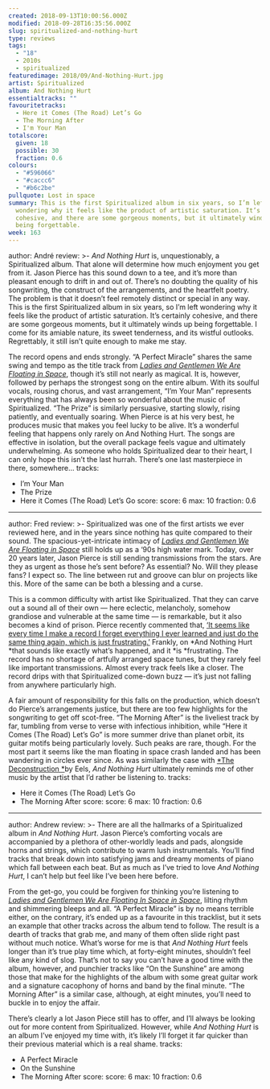 ```yaml
---
created: 2018-09-13T10:00:56.000Z
modified: 2018-09-28T16:35:56.000Z
slug: spiritualized-and-nothing-hurt
type: reviews
tags:
  - "18"
  - 2010s
  - spiritualized
featuredimage: 2018/09/And-Nothing-Hurt.jpg
artist: Spiritualized
album: And Nothing Hurt
essentialtracks: ""
favouritetracks:
  - Here it Comes (The Road) Let’s Go
  - The Morning After
  - I'm Your Man
totalscore:
  given: 18
  possible: 30
  fraction: 0.6
colours:
  - "#596066"
  - "#caccc6"
  - "#b6c2be"
pullquote: Lost in space
summary: This is the first Spiritualized album in six years, so I’m left
  wondering why it feels like the product of artistic saturation. It’s certainly
  cohesive, and there are some gorgeous moments, but it ultimately winds up
  being forgettable.
week: 163
---
```

author: André
review: >-
  *And Nothing Hurt* is, unquestionably, a Spiritualized album. That alone will
  determine how much enjoyment you get from it. Jason Pierce has this sound down
  to a tee, and it’s more than pleasant enough to drift in and out of. There’s
  no doubting the quality of his songwriting, the construct of the arrangements,
  and the heartfelt poetry. The problem is that it doesn’t feel
  remotely distinct or special in any way. This is the first Spiritualized album
  in six years, so I’m left wondering why it feels like the product of artistic
  saturation. It’s certainly cohesive, and there are some gorgeous moments, but
  it ultimately winds up being forgettable. I come for its amiable nature, its
  sweet tenderness, and its wistful outlooks. Regrettably, it still isn’t quite
  enough to make me stay.

  The record opens and ends strongly. “A Perfect Miracle” shares the same swing and tempo as the title track from [*Ladies and Gentlemen We Are Floating in Space*](<https://audioxide.com/reviews/spiritualized-ladies-and-gentleman-we-are-floating-in-space/>), though it’s still not nearly as magical. It is, however, followed by perhaps the strongest song on the entire album. With its soulful vocals, rousing chorus, and vast arrangement, “I’m Your Man” represents everything that has always been so wonderful about the music of Spiritualized. “The Prize” is similarly persuasive, starting slowly, rising patiently, and eventually soaring. When Pierce is at his very best, he produces music that makes you feel lucky to be alive. It’s a wonderful feeling that happens only rarely on And Nothing Hurt. The songs are effective in isolation, but the overall package feels vague and ultimately underwhelming. As someone who holds Spiritualized dear to their heart, I can only hope this isn’t the last hurrah. There’s one last masterpiece in there, somewhere…
tracks:
  - I’m Your Man
  - ­­The Prize
  - ­­Here it Comes (The Road) Let’s Go
score:
  score: 6
  max: 10
  fraction: 0.6
---
author: Fred
review: >-
  Spiritualized was one of the first artists we ever reviewed here, and in the
  years since nothing has quite compared to their sound. The
  spacious-yet-intricate intimacy of [*Ladies and Gentlemen We Are Floating in
  Space*](<https://audioxide.com/reviews/spiritualized-ladies-and-gentleman-we-are-floating-in-space/>)
  still holds up as a ‘90s high water mark. Today, over 20 years later, Jason
  Pierce is still sending transmissions from the stars. Are they as urgent as
  those he’s sent before? As essential? No. Will they please fans? I expect so.
  The line between rut and groove can blur on projects like this. More of the
  same can be both a blessing and a curse.

  This is a common difficulty with artist like Spiritualized. That they can carve out a sound all of their own — here eclectic, melancholy, somehow grandiose and vulnerable at the same time — is remarkable, but it also becomes a kind of prison. Pierce recently commented that, [‘It seems like every time I make a record I forget everything I ever learned and just do the same thing again, which is just frustrating.’](<https://www.stereogum.com/featured/spiritualized-and-nothing-hurt-interview/>) Frankly, on *And Nothing Hurt *that sounds like exactly what’s happened, and it *is *frustrating. The record has no shortage of artfully arranged space tunes, but they rarely feel like important transmissions. Almost every track feels like a closer. The record drips with that Spiritualized come-down buzz — it’s just not falling from anywhere particularly high.

  A fair amount of responsibility for this falls on the production, which doesn’t do Pierce’s arrangements justice, but there are too few highlights for the songwriting to get off scot-free. “The Morning After” is the liveliest track by far, tumbling from verse to verse with infectious inhibition, while “Here it Comes (The Road) Let’s Go” is more summer drive than planet orbit, its guitar motifs being particularly lovely. Such peaks are rare, though. For the most part it seems like the man floating in space crash landed and has been wandering in circles ever since. As was similarly the case with [*The Deconstruction *](<https://audioxide.com/reviews/eels-the-deconstruction/>)by Eels, *And Nothing Hurt* ultimately reminds me of other music by the artist that I’d rather be listening to.
tracks:
  - Here it Comes (The Road) Let’s Go
  - ­­The Morning After
score:
  score: 6
  max: 10
  fraction: 0.6
---
author: Andrew
review: >-
  There are all the hallmarks of a Spiritualized album in *And Nothing Hurt*.
  Jason Pierce’s comforting vocals are accompanied by a plethora of
  other-worldly leads and pads, alongside horns and strings, which contribute to
  warm lush instrumentals. You’ll find tracks that break down into satisfying
  jams and dreamy moments of piano which fall between each beat. But as much as
  I’ve tried to love *And Nothing Hurt*, I can’t help but feel like I’ve been
  here before.

  From the get-go, you could be forgiven for thinking you’re listening to [*Ladies and Gentlemen We Are Floating In Space in Space*](<https://audioxide.com/reviews/spiritualized-ladies-and-gentleman-we-are-floating-in-space/>), lilting rhythm and shimmering bleeps and all. “A Perfect Miracle” is by no means terrible either, on the contrary, it’s ended up as a favourite in this tracklist, but it sets an example that other tracks across the album tend to follow. The result is a dearth of tracks that grab me, and many of them often slide right past without much notice. What’s worse for me is that *And Nothing Hurt* feels longer than it’s true play time which, at forty-eight minutes, shouldn’t feel like any kind of slog. That’s not to say you can’t have a good time with the album, however, and punchier tracks like “On the Sunshine” are among those that make for the highlights of the album with some great guitar work and a signature cacophony of horns and band by the final minute. “The Morning After” is a similar case, although, at eight minutes, you’ll need to buckle in to enjoy the affair.

  There’s clearly a lot Jason Piece still has to offer, and I’ll always be looking out for more content from Spiritualized. However, while *And Nothing Hurt* is an album I’ve enjoyed my time with, it’s likely I’ll forget it far quicker than their previous material which is a real shame.
tracks:
  - A Perfect Miracle
  - ­­On the Sunshine
  - ­­The Morning After
score:
  score: 6
  max: 10
  fraction: 0.6
